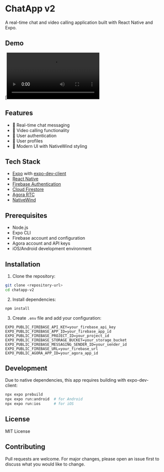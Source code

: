 # ChatApp v2

A real-time chat and video calling application built with React Native and Expo.

## Demo

[![Demo Video](https://github.com/daft/chatapp-v2/raw/main/demo/demo.mov)

## Features

- 💬 Real-time chat messaging
- 📱 Video calling functionality
- 🔐 User authentication
- 👤 User profiles
- 🎨 Modern UI with NativeWind styling

## Tech Stack

- [Expo](https://expo.dev/) with [expo-dev-client](https://docs.expo.dev/development/getting-started/)
- [React Native](https://reactnative.dev/)
- [Firebase Authentication](https://firebase.google.com/docs/auth)
- [Cloud Firestore](https://firebase.google.com/docs/firestore)
- [Agora RTC](https://www.agora.io/)
- [NativeWind](https://www.nativewind.dev/)

## Prerequisites

- Node.js
- Expo CLI
- Firebase account and configuration
- Agora account and API keys
- iOS/Android development environment

## Installation

1. Clone the repository:
```bash
git clone <repository-url>
cd chatapp-v2
```

2. Install dependencies:
```bash
npm install
```

3. Create `.env` file and add your configuration:
```
EXPO_PUBLIC_FIREBASE_API_KEY=your_firebase_api_key
EXPO_PUBLIC_FIREBASE_APP_ID=your_firebase_app_id
EXPO_PUBLIC_FIREBASE_PROJECT_ID=your_project_id
EXPO_PUBLIC_FIREBASE_STORAGE_BUCKET=your_storage_bucket
EXPO_PUBLIC_FIREBASE_MESSAGING_SENDER_ID=your_sender_id
EXPO_PUBLIC_FIREBASE_URL=your_firebase_url
EXPO_PUBLIC_AGORA_APP_ID=your_agora_app_id
```

## Development

Due to native dependencies, this app requires building with expo-dev-client:

```bash
npx expo prebuild
npx expo run:android  # for Android
npx expo run:ios      # for iOS
```

## License

MIT License

## Contributing

Pull requests are welcome. For major changes, please open an issue first to discuss what you would like to change.